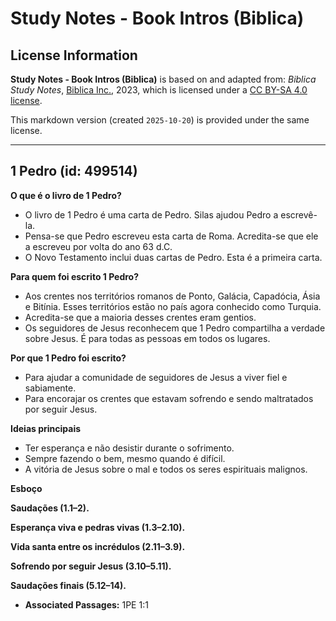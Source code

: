 # Study Notes - Book Intros (Biblica)

## License Information

**Study Notes - Book Intros (Biblica)** is based on and adapted from: _Biblica Study Notes_, [Biblica Inc.](https://www.biblica.com/), 2023, which is licensed under a [CC BY-SA 4.0 license](https://creativecommons.org/licenses/by-sa/4.0/legalcode.en).

This markdown version (created `2025-10-20`) is provided under the same license.



--------------------------------

## 1 Pedro (id: 499514)

**O que é o livro de 1 Pedro?**

* O livro de 1 Pedro é uma carta de Pedro. Silas ajudou Pedro a escrevê\-la.
* Pensa\-se que Pedro escreveu esta carta de Roma. Acredita\-se que ele a escreveu por volta do ano 63 d.C.
* O Novo Testamento inclui duas cartas de Pedro. Esta é a primeira carta.

**Para quem foi escrito 1 Pedro?**

* Aos crentes nos territórios romanos de Ponto, Galácia, Capadócia, Ásia e Bitínia. Esses territórios estão no país agora conhecido como Turquia.
* Acredita\-se que a maioria desses crentes eram gentios.
* Os seguidores de Jesus reconhecem que 1 Pedro compartilha a verdade sobre Jesus. É para todas as pessoas em todos os lugares.

**Por que 1 Pedro foi escrito?**

* Para ajudar a comunidade de seguidores de Jesus a viver fiel e sabiamente.
* Para encorajar os crentes que estavam sofrendo e sendo maltratados por seguir Jesus.

**Ideias principais**

* Ter esperança e não desistir durante o sofrimento.
* Sempre fazendo o bem, mesmo quando é difícil.
* A vitória de Jesus sobre o mal e todos os seres espirituais malignos.

**Esboço**

**Saudações (1\.1–2\).**

**Esperança viva e pedras vivas (1\.3–2\.10\).**

**Vida santa entre os incrédulos (2\.11–3\.9\).**

**Sofrendo por seguir Jesus (3\.10–5\.11\).**

**Saudações finais (5\.12–14\).**

* **Associated Passages:** 1PE 1:1

